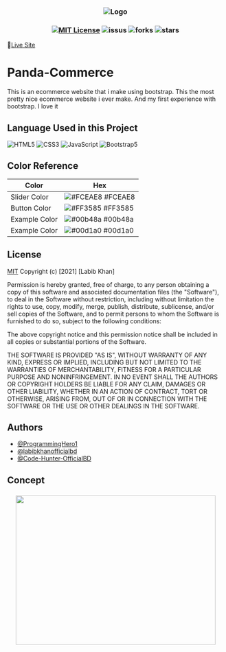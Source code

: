 <h3 align="center">

![Logo](https://programminghero1.github.io/panda-commerce/images/logo.png)

</h3>

<h3 align="center">
    
[![MIT License](https://img.shields.io/apm/l/atomic-design-ui.svg?color=4DC71F)](https://github.com/tterb/atomic-design-ui/blob/master/LICENSEs)
![issus](https://img.shields.io/github/issues/labibkhanofficialbd/Panda-Commerce)
![forks](https://img.shields.io/github/forks/labibkhanofficialbd/Panda-Commerce?color=4DC71F)
![stars](https://img.shields.io/github/stars/labibkhanofficialbd/Panda-Commerce?color=4DC71F)
  
</h3>

🔴<a href="https://pandac.netlify.app/" target="_blank">Live Site</a>

# Panda-Commerce
This is an ecommerce website that i make using bootstrap. This the most pretty nice ecommerce website i ever make. And my first experience with bootstrap. I love it



## Language Used in this Project


    
![HTML5](https://img.shields.io/badge/-HTML5-1A1B27?style=flat&logo=html5&logoColor=ffffff&labelColor=E34F26)
![CSS3](https://img.shields.io/badge/-CSS3-1A1B27?style=flat&logo=css3&logoColor=ffffff&labelColor=1572B6)
![JavaScript](https://img.shields.io/badge/-JavaScript-1A1B27?style=flat&logo=javascript&labelColor=252526)
![Bootstrap5](https://img.shields.io/badge/-Bootstrap-1A1B27?style=flat&logo=bootstrap&logoColor=ffffff&labelColor=563D7C)

## Color Reference

| Color             | Hex                                                                |
| ----------------- | ------------------------------------------------------------------ |
| Slider Color | ![#FCEAE8](https://via.placeholder.com/10/FCEAE8?text=+) #FCEAE8 |
| Button Color | ![#FF3585](https://via.placeholder.com/10/FF3585?text=+) #FF3585 |
| Example Color | ![#00b48a](https://via.placeholder.com/10/00b48a?text=+) #00b48a |
| Example Color | ![#00d1a0](https://via.placeholder.com/10/00b48a?text=+) #00d1a0 |



## License

[MIT](https://choosealicense.com/licenses/mit/)
Copyright (c) [2021] [Labib Khan]

Permission is hereby granted, free of charge, to any person obtaining a copy
of this software and associated documentation files (the "Software"), to deal
in the Software without restriction, including without limitation the rights
to use, copy, modify, merge, publish, distribute, sublicense, and/or sell
copies of the Software, and to permit persons to whom the Software is
furnished to do so, subject to the following conditions:

The above copyright notice and this permission notice shall be included in all
copies or substantial portions of the Software.

THE SOFTWARE IS PROVIDED "AS IS", WITHOUT WARRANTY OF ANY KIND, EXPRESS OR
IMPLIED, INCLUDING BUT NOT LIMITED TO THE WARRANTIES OF MERCHANTABILITY,
FITNESS FOR A PARTICULAR PURPOSE AND NONINFRINGEMENT. IN NO EVENT SHALL THE
AUTHORS OR COPYRIGHT HOLDERS BE LIABLE FOR ANY CLAIM, DAMAGES OR OTHER
LIABILITY, WHETHER IN AN ACTION OF CONTRACT, TORT OR OTHERWISE, ARISING FROM,
OUT OF OR IN CONNECTION WITH THE SOFTWARE OR THE USE OR OTHER DEALINGS IN THE
SOFTWARE.

## Authors

- [@ProgrammingHero1](https://www.github.com/ProgrammingHero1)
- [@labibkhanofficialbd](https://www.github.com/labibkhanofficialbd)
- [@Code-Hunter-OfficialBD](https://www.github.com/Code-Hunter-OfficialBD)

## Concept
<h3 align="center">

<img src="https://cdn.dribbble.com/users/1488337/screenshots/6944906/programming_hero_logo.jpg" width="465" height="348" />

</h3>
